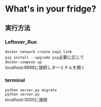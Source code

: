 # What's in your fridge?
## 実行方法
### Leftover_Run
```docker network create oop2_link```<br>
```pip install --upgrade pip```必要に応じて<br>
```docker-compose up```<br>
localhost:8888に接続しターミナルを開く

### terminal
```python server.py migrate```<br>
```python server.py```<br>
localhost:3000に接続
